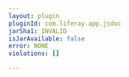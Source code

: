 ```yaml
---
layout: plugin
pluginId: com.liferay.app.jsdoc
jarSha1: INVALID
isJarAvailable: false
error: NONE
violations: []

---
```

